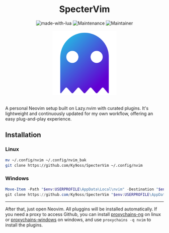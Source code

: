 <div align="center">
    <h1>SpecterVim</h1>
    <img src="https://img.shields.io/badge/Made%20with-Lua-1f425f.svg" alt="made-with-lua">
    <img src="https://img.shields.io/badge/Maintained%3F-yes-green.svg" alt="Maintenance">
    <img src="https://img.shields.io/badge/Maintainer-Ky9oss-red" alt="Maintainer">
    <br>
    <br>
    <img src="img/ghost.png" alt="" width="203.5" height="203.5">
    <br>
    <br>
</div>

A personal Neovim setup built on Lazy.nvim with curated plugins. It's lightweight and continuously updated for my own workflow, offering an easy plug-and-play experience.

## Installation

### Linux
```bash
mv ~/.config/nvim ~/.config/nvim_bak
git clone https://github.com/Ky9oss/SpecterVim ~/.config/nvim
```

### Windows
```powershell
Move-Item -Path "$env:USERPROFILE\AppData\Local\nvim" -Destination "$env:USERPROFILE\AppData\Local\nvim_bak"
git clone https://github.com/Ky9oss/SpecterVim "$env:USERPROFILE\AppData\Local\nvim"
```

---

After that, just open Neovim. All pluggins will be installed automatically.
If you need a proxy to access Github, you can install [proxychains-ng](https://github.com/rofl0r/proxychains-ng) on linux or [proxychains-windows](https://github.com/shunf4/proxychains-windows) on windows, and use `proxychains -q nvim` to install the plugins.

